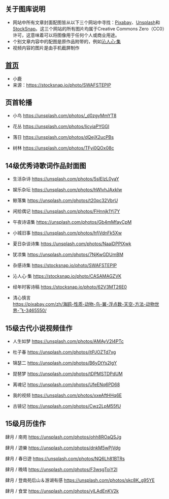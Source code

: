 ## 关于图库说明
- 网站中所有文章封面配图皆从以下三个网站中寻找：[Pixabay](https://pixabay.com/)、[Unsplash](https://unsplash.com/)和[StockSnap](https://stocksnap.io/)。这三个网站的所有图片均属于Creative Commons Zero（CC0）许可，这意味着可以将图像用于任何个人或商业用途。
- 个别文章内容中的配图是原作品附带的，例如[沁人心·集](http://sylviatang.me/2018/06/27/沁人心-·-集/)
- 视频内容的图片是由手机截屏制作

## [首页](http://sylviatang.me/)
- 小鹿
- 来源：https://stocksnap.io/photo/SWAFSTEPIP

## 页首轮播
- 小鸟
https://unsplash.com/photos/_d0zgyMmYT8

- 花丛
https://unsplash.com/photos/IicyiaPYGGI

- 落日
https://unsplash.com/photos/dQejX2ucPBs

- 树林
https://unsplash.com/photos/TFyi0QOx08c

## 14级优秀诗歌词作品封面图
- 生活杂诗
https://unsplash.com/photos/5slElzL0yaY

- 娱乐杂坛
https://unsplash.com/photos/hWlvhJAxkIw

- 鲸落集
https://unsplash.com/photos/t20pc32VbrU

- 闲拾偶记
https://unsplash.com/photos/FHnnjk1Yj7Y

- 午夜诗语集
https://unsplash.com/photos/Gb4mMfayCpM

- 小城旧事
https://unsplash.com/photos/hfjVdnFk5Xw

- 夏日杂谈诗集
https://unsplash.com/photos/NaaiDPPlXwk

- 犹凉集
https://unsplash.com/photos/7NjKwGDUmBM

- 杂感诗集
https://stocksnap.io/photo/SWAFSTEPIP

- 沁人心·集
https://stocksnap.io/photo/CASAMAGZVK

- 经年时客诗稿
https://stocksnap.io/photo/62V3MT26E0

- 清心慎言</br>
https://pixabay.com/zh/海鸥-性质-动物-鸟-翼-浮点数-天空-方法-动物世界-飞-3465550/

## 15级古代小说视频佳作
- 人生如梦
https://unsplash.com/photos/AMAyV2l4PTc

- 杜子春
https://unsplash.com/photos/jtPJOZTd7xg

- 锦瑟二
https://unsplash.com/photos/B6yDtYs2IgY

- 琵琶梦
https://unsplash.com/photos/tDPMSTDPdUM

- 离魂记
https://unsplash.com/photos/UfeENq6PD68

- 我的视频
https://unsplash.com/photos/xxeAftHHq6E

- 古镜记
https://unsplash.com/photos/Cwz2LpM55fU

## 15级月历佳作
肆月 / 南苑
https://unsplash.com/photos/ohh8ROaQSJg

肆月 / 遊樂
https://unsplash.com/photos/dnkM5wPjVdg

肆月 / 春日遊
https://unsplash.com/photos/NQ6Lh81BTRs

肆月 / 晚晴
https://unsplash.com/photos/F3wsgToiY2I

肆月 / 登南苑后山＆游湖有感
https://unsplash.com/photos/skc8K_g95YE

肆月 / 食堂
https://unsplash.com/photos/ylLAdEnKV2k
